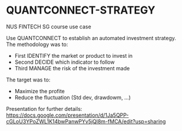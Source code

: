 # QUANTCONNECT-STRATEGY
NUS FINTECH SG course use case

Use QUANTCONNECT to establish an automated investment strategy.<br />
The methodology was to:
- First IDENTIFY the market or product to invest in
- Second DECIDE which indicator to follow
- Third MANAGE the risk of the investment made

The target was to:
- Maximize the profite
- Reduce the fluctuation (Std dev, drawdowm, ...)

Presentation for further details:  https://docs.google.com/presentation/d/1Ja5QPP-cGLoU3YPoZWL1K14bwPanwPYv5jQl8m-fMCA/edit?usp=sharing

